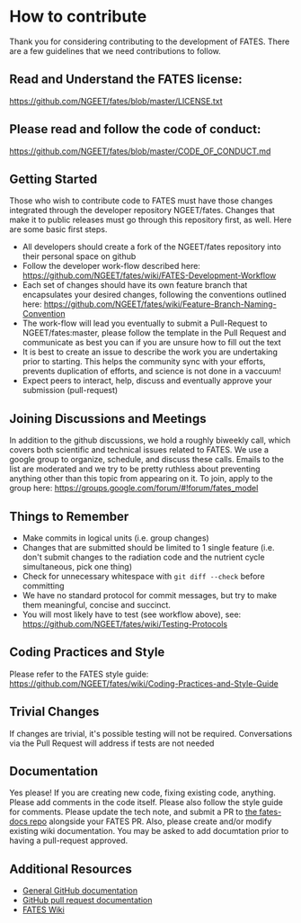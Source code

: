# How to contribute

Thank you for considering contributing to the development of FATES. There are a few guidelines that we need contributions to follow.

## Read and Understand the FATES license:

https://github.com/NGEET/fates/blob/master/LICENSE.txt

## Please read and follow the code of conduct:

https://github.com/NGEET/fates/blob/master/CODE_OF_CONDUCT.md

## Getting Started

Those who wish to contribute code to FATES must have those changes integrated through the developer repository NGEET/fates.  Changes that make it to public releases must go through this repository first, as well.  Here are some basic first steps.

* All developers should create a fork of the NGEET/fates repository into their personal space on github
* Follow the developer work-flow described here: https://github.com/NGEET/fates/wiki/FATES-Development-Workflow
* Each set of changes should have its own feature branch that encapsulates your desired changes, following the conventions outlined here: https://github.com/NGEET/fates/wiki/Feature-Branch-Naming-Convention
* The work-flow will lead you eventually to submit a Pull-Request to NGEET/fates:master, please follow the template in the Pull Request and communicate as best you can if you are unsure how to fill out the text
* It is best to create an issue to describe the work you are undertaking prior to starting.  This helps the community sync with your efforts, prevents duplication of efforts, and science is not done in a vaccuum!
* Expect peers to interact, help, discuss and eventually approve your submission (pull-request)

## Joining Discussions and Meetings

In addition to the github discussions, we hold a roughly biweekly call, which covers both scientific and technical issues related to FATES. We use a google group to organize, schedule, and discuss these calls.  Emails to the list are moderated and we try to be pretty ruthless about preventing anything other than this topic from appearing on it.  To join, apply to the group here: https://groups.google.com/forum/#!forum/fates_model

## Things to Remember

* Make commits in logical units (i.e. group changes)
* Changes that are submitted should be limited to 1 single feature (i.e. don't submit changes to the radiation code and the nutrient cycle simultaneous, pick one thing)
* Check for unnecessary whitespace with `git diff --check` before committing
* We have no standard protocol for commit messages, but try to make them meaningful, concise and succinct.
* You will most likely have to test (see workflow above), see: https://github.com/NGEET/fates/wiki/Testing-Protocols

## Coding Practices and Style

Please refer to the FATES style guide: https://github.com/NGEET/fates/wiki/Coding-Practices-and-Style-Guide

## Trivial Changes

If changes are trivial, it's possible testing will not be required. Conversations via the Pull Request will address if tests are not needed

## Documentation

Yes please!  If you are creating new code, fixing existing code, anything.  Please add comments in the code itself.  Please also follow the style guide for comments.  Please update the tech note, and submit a PR to [the fates-docs repo](https://github.com/NGEET/fates-docs/) alongside your FATES PR.  Also, please create and/or modify existing wiki documentation.  You may be asked to add documtation prior to having a pull-request approved.

## Additional Resources

* [General GitHub documentation](https://help.github.com/)
* [GitHub pull request documentation](https://help.github.com/articles/creating-a-pull-request/)
* [FATES Wiki](https://github.com/NGEET/fates/wiki)
